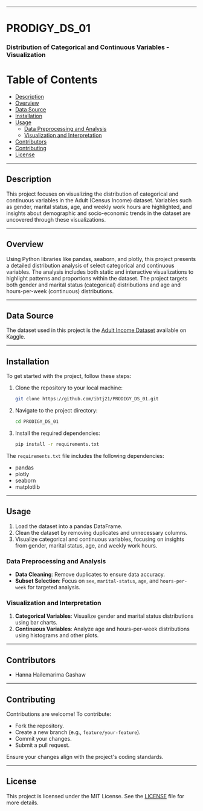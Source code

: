 ___
# PRODIGY_DS_01
### Distribution of Categorical and Continuous Variables - Visualization
# Table of Contents
- [Description](#description)
- [Overview](#overview)
- [Data Source](#data-source)
- [Installation](#installation)
- [Usage](#usage)
    - [Data Preprocessing and Analysis](#data-preprocessing-and-analysis)
    - [Visualization and Interpretation](#visualization-and-interpretation)
- [Contributors](#contributors)
- [Contributing](#contributing)
- [License](#license)

___
## Description
This project focuses on visualizing the distribution of categorical and continuous variables in the Adult (Census Income) dataset. Variables such as gender, marital status, age, and weekly work hours are highlighted, and insights about demographic and socio-economic trends in the dataset are uncovered through these visualizations.
___
## Overview
Using Python libraries like pandas, seaborn, and plotly, this project presents a detailed distribution analysis of select categorical and continuous variables. The analysis includes both static and interactive visualizations to highlight patterns and proportions within the dataset. The project targets both gender and marital status (categorical) distributions and age and hours-per-week (continuous) distributions.
___

## Data Source

The dataset used in this project is the [Adult Income Dataset](https://www.kaggle.com/datasets/wenruliu/adult-income-dataset) available on Kaggle.
___
## Installation

To get started with the project, follow these steps:

1. Clone the repository to your local machine:
    ```bash
    git clone https://github.com/ibtj21/PRODIGY_DS_01.git
    ```

2. Navigate to the project directory:
    ```bash
    cd PRODIGY_DS_01
    ```

3. Install the required dependencies:
    ```bash
    pip install -r requirements.txt
    ```

The `requirements.txt` file includes the following dependencies:

- pandas
- plotly
- seaborn
- matplotlib
___

## Usage

1. Load the dataset into a pandas DataFrame.
2. Clean the dataset by removing duplicates and unnecessary columns.
3. Visualize categorical and continuous variables, focusing on insights from gender, marital status, age, and weekly work hours.

### Data Preprocessing and Analysis
- **Data Cleaning**: Remove duplicates to ensure data accuracy.
- **Subset Selection**: Focus on `sex`, `marital-status`, `age`, and `hours-per-week` for targeted analysis.

### Visualization and Interpretation
1. **Categorical Variables**: Visualize gender and marital status distributions using bar charts.
2. **Continuous Variables**: Analyze age and hours-per-week distributions using histograms and other plots.
___
## Contributors
- Hanna Hailemarima Gashaw
___
## Contributing
Contributions are welcome! To contribute:

- Fork the repository.
- Create a new branch (e.g., `feature/your-feature`).
- Commit your changes.
- Submit a pull request.

Ensure your changes align with the project's coding standards.
___

## License
This project is licensed under the MIT License. See the [LICENSE](https://github.com/ibtj21/PRODIGY_DS_01/blob/main/LICENSE) file for more details.
